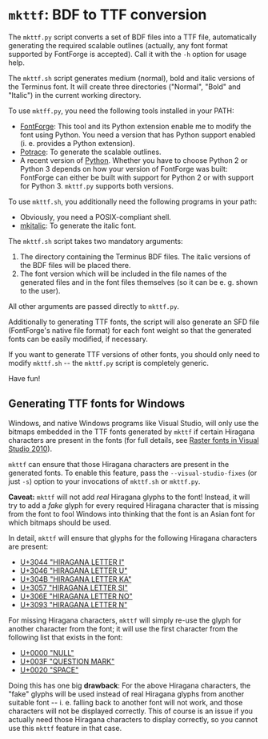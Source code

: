 # `mkttf`: BDF to TTF conversion #

The `mkttf.py` script converts a set of BDF files into
a TTF file, automatically generating the required scalable outlines
(actually, any font format supported by FontForge is accepted).
Call it with the `-h` option for usage help.

The `mkttf.sh` script generates medium (normal), bold and italic versions
of the Terminus font. It will create three directories ("Normal", "Bold"
and "Italic") in the current working directory.

To use `mktff.py`, you need the following tools installed in your PATH:
  - [FontForge](http://fontforge.sf.net): This tool and its Python extension
    enable me to modify the font using Python. You need a version that has
    Python support enabled (i. e. provides a Python extension).
  - [Potrace](http://potrace.sf.net): To generate the scalable outlines.
  - A recent version of [Python](http://python.org). Whether you have to choose
    Python 2 or Python 3 depends on how your version of FontForge was built:
    FontForge can either be built with support for Python 2 or with support for
    Python 3. `mkttf.py` supports both versions.

To use `mkttf.sh`, you additionally need the following programs in your path:
  - Obviously, you need a POSIX-compliant shell.
  - [mkitalic](http://hp.vector.co.jp/authors/VA013651/freeSoftware/mkbold-mkitalic.html):
    To generate the italic font.

The `mkttf.sh` script takes two mandatory arguments:

1. The directory containing the Terminus BDF files. The italic versions of the BDF
   files will be placed there.
2. The font version which will be included in the file names of the generated files
   and in the font files themselves (so it can be e. g. shown to the user).

All other arguments are passed directly to `mkttf.py`.

Additionally to generating TTF fonts, the script will also generate an SFD
file (FontForge's native file format) for each font weight so that the generated
fonts can be easily modified, if necessary.

If you want to generate TTF versions of other fonts, you should only need
to modify `mkttf.sh` -- the `mkttf.py` script is completely generic.

Have fun!

## Generating TTF fonts for Windows ##

Windows, and native Windows programs like Visual Studio, will only use the bitmaps
embedded in the TTF fonts generated by `mkttf` if certain Hiragana characters are
present in the fonts (for full details, see
[Raster fonts in Visual Studio 2010](http://www.electronicdissonance.com/2010/01/raster-fonts-in-visual-studio-2010.html)).

`mkttf` can ensure that those Hiragana characters are present in the generated
fonts. To enable this feature, pass the `--visual-studio-fixes` (or just `-s`)
option to your invocations of `mkttf.sh` or `mkttf.py`.

**Caveat:** `mkttf` will not add _real_ Hiragana glyphs to the font! Instead,
it will try to add a _fake_ glyph for every required Hiragana character that is
missing from the font to fool Windows into thinking that the font is an Asian
font for which bitmaps should be used.

In detail, `mkttf` will ensure that glyphs for the following Hiragana
characters are present:

- [U+3044 "HIRAGANA LETTER I"](https://www.fileformat.info/info/unicode/char/3044/index.htm)
- [U+3046 "HIRAGANA LETTER U"](https://www.fileformat.info/info/unicode/char/3046/index.htm)
- [U+304B "HIRAGANA LETTER KA"](https://www.fileformat.info/info/unicode/char/304B/index.htm)
- [U+3057 "HIRAGANA LETTER SI"](https://www.fileformat.info/info/unicode/char/3057/index.htm)
- [U+306E "HIRAGANA LETTER NO"](https://www.fileformat.info/info/unicode/char/306E/index.htm)
- [U+3093 "HIRAGANA LETTER N"](https://www.fileformat.info/info/unicode/char/3093/index.htm)

For missing Hiragana characters, `mkttf` will simply re-use the glyph for another
character from the font; it will use the first character from the following list that exists
in the font:

- [U+0000 "NULL"](https://www.fileformat.info/info/unicode/char/0000/index.htm)
- [U+003F "QUESTION MARK"](https://www.fileformat.info/info/unicode/char/003F/index.htm)
- [U+0020 "SPACE"](https://www.fileformat.info/info/unicode/char/0020/index.htm)

Doing this has one big **drawback**: For the above Hiragana characters,
the "fake" glyphs will be used instead of real Hiragana glyphs
from another suitable font -- i. e. falling back to another font will not work,
and those characters will not be displayed correctly. This of course is an issue
if you actually need those Hiragana characters to display correctly, so you cannot
use this `mkttf` feature in that case.
